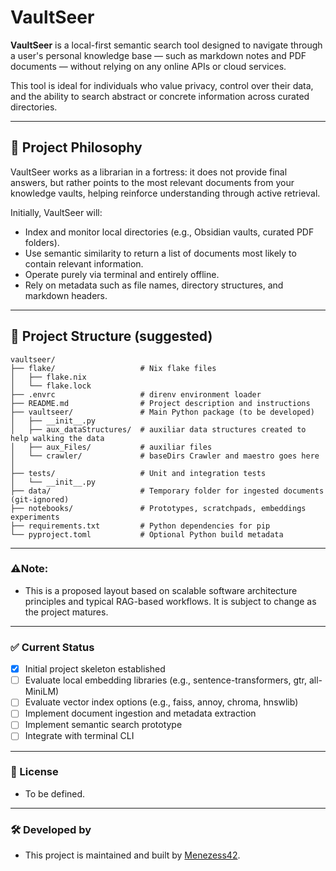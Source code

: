 # VaultSeer

**VaultSeer** is a local-first semantic search tool designed to navigate through a user's personal knowledge base — such as markdown notes and PDF documents — without relying on any online APIs or cloud services.

This tool is ideal for individuals who value privacy, control over their data, and the ability to search abstract or concrete information across curated directories.

---

## 🧠 Project Philosophy

VaultSeer works as a librarian in a fortress: it does not provide final answers, but rather points to the most relevant documents from your knowledge vaults, helping reinforce understanding through active retrieval.

Initially, VaultSeer will:

- Index and monitor local directories (e.g., Obsidian vaults, curated PDF folders).
- Use semantic similarity to return a list of documents most likely to contain relevant information.
- Operate purely via terminal and entirely offline.
- Rely on metadata such as file names, directory structures, and markdown headers.

---

## 📁 Project Structure (suggested)

```text
vaultseer/
├── flake/                   # Nix flake files
│   ├── flake.nix
│   └── flake.lock
├── .envrc                   # direnv environment loader
├── README.md                # Project description and instructions
├── vaultseer/               # Main Python package (to be developed)
│   ├── __init__.py
│   ├── aux_dataStructures/  # auxiliar data structures created to help walking the data
│   ├── aux_Files/           # auxiliar files 
│   └── crawler/             # baseDirs Crawler and maestro goes here
│   
├── tests/                   # Unit and integration tests
│   └── __init__.py
├── data/                    # Temporary folder for ingested documents (git-ignored)
├── notebooks/               # Prototypes, scratchpads, embeddings experiments
├── requirements.txt         # Python dependencies for pip
└── pyproject.toml           # Optional Python build metadata
```
---
### ⚠️Note:
- This is a proposed layout based on scalable software architecture principles and typical RAG-based workflows. It is subject to change as the project matures.
---
### ✅ Current Status
- [X] Initial project skeleton established
- [ ] Evaluate local embedding libraries (e.g., sentence-transformers, gtr, all-MiniLM)
- [ ] Evaluate vector index options (e.g., faiss, annoy, chroma, hnswlib)
- [ ] Implement document ingestion and metadata extraction
- [ ] Implement semantic search prototype
- [ ] Integrate with terminal CLI
---
### 📜 License
- To be defined.
---
### 🛠️ Developed by
- This project is maintained and built by [Menezess42](github.com/Menezess42).
